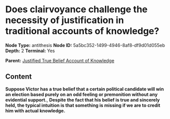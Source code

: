 # Does clairvoyance challenge the necessity of justification in traditional accounts of knowledge?

**Node Type:** antithesis
**Node ID:** 5a5bc352-1499-4946-8af8-df9d01d055eb
**Depth:** 2
**Terminal:** Yes

**Parent:** [Justified True Belief Account of Knowledge](justified-true-belief-account-of-knowledge.md)

## Content

**Suppose Victor has a true belief that a certain political candidate will win an election based purely on an odd feeling or premonition without any evidential support.**, **Despite the fact that his belief is true and sincerely held, the typical intuition is that something is missing if we are to credit him with actual knowledge.**
